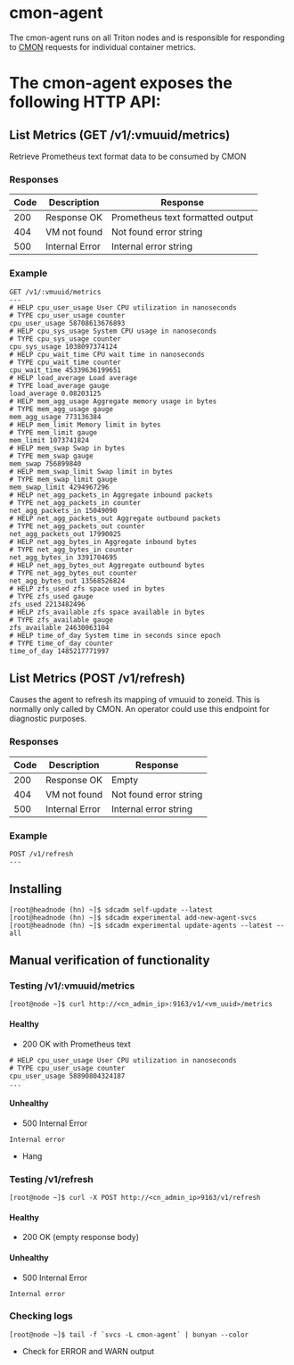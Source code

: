 # cmon-agent

The cmon-agent runs on all Triton nodes and is responsible for responding to
[CMON](https://github.com/joyent/triton-cmon) requests for individual container
metrics.

# The cmon-agent exposes the following HTTP API:

## List Metrics (GET /v1/:vmuuid/metrics)

Retrieve Prometheus text format data to be consumed by CMON

### Responses

| Code | Description    | Response                         |
| ---- | -------------- | -------------------------------- |
| 200  | Response OK    | Prometheus text formatted output |
| 404  | VM not found   | Not found error string           |
| 500  | Internal Error | Internal error string            |

### Example
```
GET /v1/:vmuuid/metrics
---
# HELP cpu_user_usage User CPU utilization in nanoseconds
# TYPE cpu_user_usage counter
cpu_user_usage 58708613676893
# HELP cpu_sys_usage System CPU usage in nanoseconds
# TYPE cpu_sys_usage counter
cpu_sys_usage 1038097374124
# HELP cpu_wait_time CPU wait time in nanoseconds
# TYPE cpu_wait_time counter
cpu_wait_time 45339636199651
# HELP load_average Load average
# TYPE load_average gauge
load_average 0.08203125
# HELP mem_agg_usage Aggregate memory usage in bytes
# TYPE mem_agg_usage gauge
mem_agg_usage 773136384
# HELP mem_limit Memory limit in bytes
# TYPE mem_limit gauge
mem_limit 1073741824
# HELP mem_swap Swap in bytes
# TYPE mem_swap gauge
mem_swap 756899840
# HELP mem_swap_limit Swap limit in bytes
# TYPE mem_swap_limit gauge
mem_swap_limit 4294967296
# HELP net_agg_packets_in Aggregate inbound packets
# TYPE net_agg_packets_in counter
net_agg_packets_in 15049090
# HELP net_agg_packets_out Aggregate outbound packets
# TYPE net_agg_packets_out counter
net_agg_packets_out 17990025
# HELP net_agg_bytes_in Aggregate inbound bytes
# TYPE net_agg_bytes_in counter
net_agg_bytes_in 3391704695
# HELP net_agg_bytes_out Aggregate outbound bytes
# TYPE net_agg_bytes_out counter
net_agg_bytes_out 13568526824
# HELP zfs_used zfs space used in bytes
# TYPE zfs_used gauge
zfs_used 2213482496
# HELP zfs_available zfs space available in bytes
# TYPE zfs_available gauge
zfs_available 24630063104
# HELP time_of_day System time in seconds since epoch
# TYPE time_of_day counter
time_of_day 1485217771997
```

## List Metrics (POST /v1/refresh)

Causes the agent to refresh its mapping of vmuuid to zoneid. This is normally
only called by CMON. An operator could use this endpoint for diagnostic
purposes.

### Responses

| Code | Description    | Response                         |
| ---- | -------------- | -------------------------------- |
| 200  | Response OK    | Empty                            |
| 404  | VM not found   | Not found error string           |
| 500  | Internal Error | Internal error string            |

### Example
```
POST /v1/refresh
---
```

## Installing

```
[root@headnode (hn) ~]$ sdcadm self-update --latest
[root@headnode (hn) ~]$ sdcadm experimental add-new-agent-svcs
[root@headnode (hn) ~]$ sdcadm experimental update-agents --latest --all
```

## Manual verification of functionality

### Testing /v1/:vmuuid/metrics

```
[root@node ~]$ curl http://<cn_admin_ip>:9163/v1/<vm_uuid>/metrics
```

#### Healthy
* 200 OK with Prometheus text
```
# HELP cpu_user_usage User CPU utilization in nanoseconds
# TYPE cpu_user_usage counter
cpu_user_usage 58890804324187
...
```

#### Unhealthy
* 500 Internal Error
```
Internal error
```
* Hang

### Testing /v1/refresh

```
[root@node ~]$ curl -X POST http://<cn_admin_ip>9163/v1/refresh
```

#### Healthy
* 200 OK (empty response body)

#### Unhealthy
* 500 Internal Error
```
Internal error
```

### Checking logs

```
[root@node ~]$ tail -f `svcs -L cmon-agent` | bunyan --color
```

* Check for ERROR and WARN output
